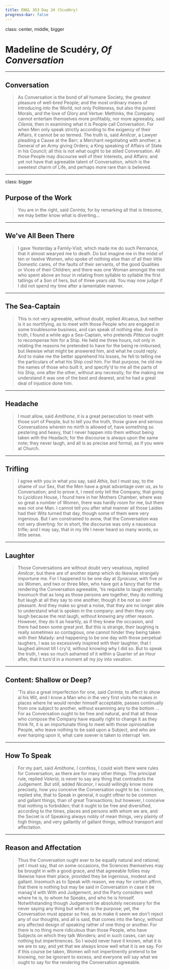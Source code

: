 ```yaml
---
title: ENGL 353 Day 24 (Scudéry)
progress—bar: false
---
```


class: center, middle, bigger

# Madeline de Scudéry, *Of Conversation*
---
## Conversation

> As Conversation is the bond of all humane Society, the greatest pleasure of well-bred People; and the most ordinary means of introducing into the World, not only Politeness, but also the purest Morals, and the love of Glory and Vertue: Methinks, the Company cannot entertain themselves more profitably, nor more agreeably, said *Cilenia*, then in examining what it is People call Conversation. For when Men only speak strictly according to the exigency of their Affairs, it cannot be so termed. The truth is, said *Amilcar*, a Lawyer pleading a Cause at the Barr; a Merchant negotiating with another; a General of an Army giving Orders; a King speaking of Affairs of State in his Council; all this is not what ought to be stiled Conversation. All those People may discourse well of their Interests, and Affairs: and yet not have that agreeable talent of Conversation, which is the sweetest charm of Life, and perhaps more rare than is believed.

---
class: bigger
## Purpose of the Work

> You are in the right, said *Cerinta*, for by remarking all that is tiresome, we may better know what is diverting...

---
## We've All Been There

> I gave Yesterday a Family-Visit, which made me do such Pennance, that it almost wearyed me to death. Do but imagine me in the midst of ten or twelve Women, who spoke of nothing else than of all their little Domestic cares, of the faults of their servants, of the good Qualities or Vices of their Children; and there was one Woman amongst the rest who spent above an hour in relating from syllable to syllable the first tatlings of a Son of hers, but of three years old. You may now judge if I did not spend my time after a lamentable manner.
---
## The Sea-Captain

> This is not very agreeable, without doubt, replied Alcaeus, but neither is it so mortifying, as to meet with those People who are engaged in some troublesome business, and can speak of nothing else. And in truth, I found a while ago a Sea-Captain, who pretends *Pittacus* ought to recompense him for a Ship. He held me three hours, not only in relating the reasons he pretended to have for the being re-imbursed; but likewise what might be answered him, and what he could reply. And to make me the better apprehend his losses, he fell to telling me the particulars of what his Ship cost him. For that purpose, he old me the names of those who built it, and specify'd to me all the parts of his Ship, one after the other, without any necessity, for the making me understand it was one of the best and dearest, and he had a great deal of injustice done him.
---
## Headache

> I must allow, said *Amithone*, it is a great persecution to meet with those sort of People, but to tell you the truth, those grave and serious Conversations wherein no mirth is allowed of, have something so pestering and heavy, that I never happen into them without being taken with the Headach; for the discourse is always upon the same note; they never laugh, and all is as precise and formal, as if you were at Church.
---
## Trifling

> I agree with you in what you say, said *Athis*, but I must say, to the shame of our Sex, that the Men have a great advantage over us, as to Conversation; and to prove it, I need only tell the Company, that going to *Lycidices* House, I found here in her Mothers Chamber, where was so great a number of Women, there was hardly room for me, but there was not one Man. I cannot tell you after what manner all those Laides had their Wits turned that day, though some of them were very ingenious. But I am constrained to avow, that the Conversation was not very diverting: for in short, the discourse was only a nauseous trifle; and I may say, that in my life I never heard so many words, so little sense.
---
## Laughter

> Those Conversations are without doubt very vexatious, replied *Amilcar*, but there are of another stamp which do likewise strangely importune me. For I happened to be one day at *Syracuse*, with five or six Women, and two or three Men, who have got a fancy that for the rendering the Conversation agreeable, 'tis requisite to laugh eternally. Insomuch that as long as those persons are together, they do nothing but laugh at all they say to one another, though it be not so over pleasant. And they make so great a noise, that they are no longer able to understand what is spoken in the company: and then they only laugh because the rest laugh, without knowing any other reason. However, they do it as heartily, as if they knew the occasion, and there had been some great jest. But this is strange, their laughing is really sometimes so contagious, one cannot hinder they being taken with their Malady: and happening to be one day with those perpetual laughers, I was so excessively inspired with their laughter, that I laughed almost till I cry'd, without knowing why I did so. But to speak the truth, I was so much ashamed of it within a Quarter of an Hour after, that it turn'd in a moment all my joy into vexation.
---
## Content: Shallow or Deep?

> 'Tis also a great imperfection for one, said *Cerinta*, to affect to show al his Wit, and I know a Man who in the very first visits he makes in places where he would render himself acceptable, passes continually from one subject to another, without examining any to the bottom ... For as Conversation ought to be free and natural, and that all those who compose the Company have equally right to change it as they think fit, it is an importunate thing to meet with those opinionative People, who leave nothing to be said upon a Subject, and who are ever harping upon it, what care soever is taken to interrupt 'em.
---
## How To Speak

> For my part, said *Amithone*, I confess, I could wish there were rules for Conversation, as there are for many other things. The principal rule, replied *Valeria*, is never to say any thing that contradicts the Judgement. But still, added *Nicanor*, I would willingly know more precisely, how you conceive the Conversation ought to be. I conceive, replied she, that to Speak in general, it ought oftner to be common and gallant things, than of great Transactions; but however, I conceive that nothing is forbidden; that it ought to be free and diversified, according to the times, places and persons with whom we are, and the Secret is of Speaking always nobly of mean things, very plainly of high things; and very gallantly of gallant things, without transport and affectation.
---
## Reason and Affectation

> Thus the Conversation ought ever to be equally natural and rational; yet I must say, that on some occasions, the Sciences themselves may be brought in with a good grace, and that agreeable follies may likewise have their place, provided they be ingenious, modest and gallant. Insomuch as to Speak with reason, we may for certain affirm, that there is nothing but may be said in Conversation in case it be manag'd with With and Judgement, and the Party considers well where he is, to whom he Speaks, and who he is himself. Notwithstanding though Judgement be absolutely necessary for the never saying any thing but what is to the purpose; yet, the Conversation must appear so free, as to make it seem we don't reject any of our thoughts, and all is said, that comes into the fancy, without any affected design of speaking rather of one thing or another. For there is no thing more ridiculous than those People, who have Subjects on which they talk Wonders; and in such cases, can say nothing but impertinences. So I would never have it known, what it is we are to say, and yet that we always know well what it is we say. For if this course be taken, Women will not impertinently pretend to be knowing, nor be ignorant to excess, and everyone will say what we ought to say for the rendering the Conversation agreeable.